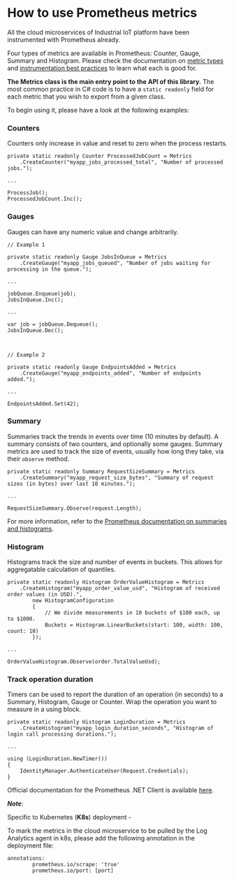 # How to use Prometheus metrics

All the cloud microservices of Industrial IoT platform have been instrumented with Prometheus already. 

Four types of metrics are available in Prometheus: Counter, Gauge, Summary and Histogram. Please check the documentation on [metric types](http://prometheus.io/docs/concepts/metric_types/) and [instrumentation best practices](http://prometheus.io/docs/practices/instrumentation/#counter-vs.-gauge-vs.-summary) to learn what each is good for.

**The Metrics class is the main entry point to the API of this library.** The most common practice in C# code is to have a `static readonly` field for each metric that you wish to export from a given class.

To begin using it, please have a look at the following examples:

### Counters

Counters only increase in value and reset to zero when the process restarts.

```
private static readonly Counter ProcessedJobCount = Metrics
    .CreateCounter("myapp_jobs_processed_total", "Number of processed jobs.");

...

ProcessJob();
ProcessedJobCount.Inc();
```

### Gauges

Gauges can have any numeric value and change arbitrarily.

```
// Example 1

private static readonly Gauge JobsInQueue = Metrics
    .CreateGauge("myapp_jobs_queued", "Number of jobs waiting for processing in the queue.");

...

jobQueue.Enqueue(job);
JobsInQueue.Inc();

...

var job = jobQueue.Dequeue();
JobsInQueue.Dec();



// Example 2

private static readonly Gauge EndpointsAdded = Metrics
    .CreateGauge("myapp_endpoints_added", "Number of endpoints added.");

...

EndpointsAdded.Set(42);
```

### Summary

Summaries track the trends in events over time (10 minutes by default).  A summary consists of two counters, and optionally some gauges. Summary metrics are used to track the size of events, usually how long they take, via their `observe` method.

```
private static readonly Summary RequestSizeSummary = Metrics
    .CreateSummary("myapp_request_size_bytes", "Summary of request sizes (in bytes) over last 10 minutes.");

...

RequestSizeSummary.Observe(request.Length);
```

 For more information, refer to the [Prometheus documentation on summaries and histograms](https://prometheus.io/docs/practices/histograms/).

### Histogram

Histograms track the size and number of events in buckets. This allows for aggregatable calculation of quantiles.

```
private static readonly Histogram OrderValueHistogram = Metrics
    .CreateHistogram("myapp_order_value_usd", "Histogram of received order values (in USD).",
        new HistogramConfiguration
        {
            // We divide measurements in 10 buckets of $100 each, up to $1000.
            Buckets = Histogram.LinearBuckets(start: 100, width: 100, count: 10)
        });

...

OrderValueHistogram.Observe(order.TotalValueUsd);
```

### Track operation duration

Timers can be used to report the duration of an operation (in seconds) to a Summary, Histogram, Gauge or Counter. Wrap the operation you want to measure in a using block.

```
private static readonly Histogram LoginDuration = Metrics
    .CreateHistogram("myapp_login_duration_seconds", "Histogram of login call processing durations.");

...

using (LoginDuration.NewTimer())
{
    IdentityManager.AuthenticateUser(Request.Credentials);
}
```

Official documentation for the Prometheus .NET Client is available [here](https://github.com/prometheus-net/prometheus-net/blob/master/README.md).



***Note***:

Specific to Kubernetes (**K8s**) deployment - 

To mark the metrics in the cloud microservice to be pulled by the Log Analytics agent in k8s, please add the following annotation in the deployment file:

```
annotations:  
        prometheus.io/scrape: 'true'  
        prometheus.io/port: [port]
```


